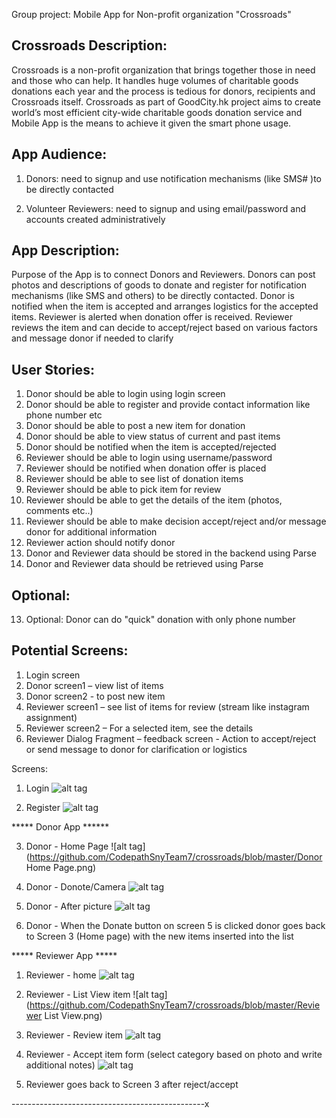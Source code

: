 

Group project: Mobile App for Non-profit organization "Crossroads"

Crossroads Description:
----------------------
Crossroads is a non-profit organization that brings together those in need and those who can help. It handles huge volumes of charitable goods donations each year and the process is tedious for donors, recipients and Crossroads itself.  Crossroads as part of GoodCity.hk project aims to create world’s most efficient city-wide charitable goods donation service and Mobile App is the means to achieve it given the smart phone usage.

App Audience:
------------
1.	Donors: need to signup and use notification mechanisms (like SMS# )to be directly contacted

2.	Volunteer Reviewers: need to signup and using email/password and accounts created administratively
	
	
App Description:
---------------
Purpose of the App is to connect Donors and Reviewers. 
Donors can post photos and descriptions of goods to donate and register for notification mechanisms (like SMS and others) to be directly contacted. Donor is notified when the item is accepted and arranges logistics for the accepted items. 
Reviewer is alerted when donation offer is received. Reviewer reviews the item and can decide to accept/reject based on various factors and message donor if needed to clarify


User Stories:
------------

1.	Donor should be able to login using login screen
2.	Donor should be able to register and provide contact information like phone number etc
3.	Donor should be able to post a new item for donation
4.	Donor should be able to view status of current and past items
5.	Donor should be notified when the item is accepted/rejected
6.	Reviewer should be able to login using username/password
7.	Reviewer should be notified when donation offer is placed
8.	Reviewer should be able to see list of donation items
9.	Reviewer should be able to pick item for review
10.	Reviewer should be able to get the details of the item (photos, comments etc..)
11.	Reviewer should be able to make decision accept/reject and/or message donor for additional information
12.	Reviewer action should notify donor
13.	Donor and Reviewer data should be stored in the backend using Parse
14.	Donor and Reviewer data should be retrieved using Parse

Optional:
--------

13.	Optional: Donor can do "quick" donation with only phone number


Potential Screens:
------------------

1.	Login screen
2.	Donor screen1 – view list of items 
3.	Donor screen2 - to post new item
4.	Reviewer screen1 – see list of items for review (stream like instagram assignment)
5.	Reviewer screen2 – For a selected item, see the details
6.	Reviewer Dialog Fragment – feedback screen - Action to accept/reject or send message to donor for clarification or logistics

Screens:

1. Login
![alt tag](https://github.com/CodepathSnyTeam7/crossroads/blob/master/login-screen.png)

2. Register
![alt tag](https://github.com/CodepathSnyTeam7/crossroads/blob/master/Register-screen.png)

***** Donor App ******

3. Donor - Home Page
![alt tag](https://github.com/CodepathSnyTeam7/crossroads/blob/master/Donor Home Page.png)

4. Donor - Donote/Camera
![alt tag](https://github.com/CodepathSnyTeam7/crossroads/blob/master/camera.png)

5. Donor - After picture 
![alt tag](https://github.com/CodepathSnyTeam7/crossroads/blob/master/afterCamera.png)

6. Donor - When the Donate button on screen 5 is clicked donor goes back to Screen 3 (Home page) with the new items inserted into the list


***** Reviewer App *****

1. Reviewer - home
![alt tag](https://github.com/CodepathSnyTeam7/crossroads/blob/master/reviewer-screen-2.png)

2. Reviewer - List View item
![alt tag](https://github.com/CodepathSnyTeam7/crossroads/blob/master/Reviewer List View.png)

3. Reviewer - Review item
![alt tag](https://github.com/CodepathSnyTeam7/crossroads/blob/master/reviewItem.png)

4. Reviewer - Accept item form (select category based on photo and write additional notes)
![alt tag](https://github.com/CodepathSnyTeam7/crossroads/blob/master/acceptDialog.png)

5.  Reviewer goes back to Screen 3 after reject/accept

------------------------------------------------x
